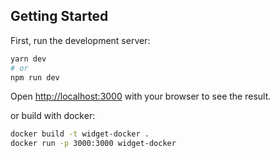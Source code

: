 
## Getting Started

First, run the development server:

```bash
yarn dev
# or
npm run dev
```

Open [http://localhost:3000](http://localhost:3000) with your browser to see the result.


or build with docker:

```bash
docker build -t widget-docker .
docker run -p 3000:3000 widget-docker
```